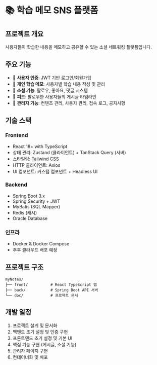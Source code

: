 # 📚 학습 메모 SNS 플랫폼

## 프로젝트 개요
사용자들이 학습한 내용을 메모하고 공유할 수 있는 소셜 네트워킹 플랫폼입니다.

## 주요 기능
- 🔐 **사용자 인증**: JWT 기반 로그인/회원가입
- 📝 **개인 학습 메모**: 사용자별 학습 내용 작성 및 관리
- 👥 **소셜 기능**: 팔로우, 좋아요, 댓글 시스템
- 📱 **피드**: 팔로우한 사용자들의 게시글 타임라인
- 👑 **관리자 기능**: 컨텐츠 관리, 사용자 관리, 접속 로그, 공지사항

## 기술 스택

### Frontend
- React 18+ with TypeScript
- 상태 관리: Zustand (클라이언트) + TanStack Query (서버)
- 스타일링: Tailwind CSS
- HTTP 클라이언트: Axios
- UI 컴포넌트: 커스텀 컴포넌트 + Headless UI

### Backend
- Spring Boot 3.x
- Spring Security + JWT
- MyBatis (SQL Mapper)
- Redis (캐시)
- Oracle Database

### 인프라
- Docker & Docker Compose
- 추후 클라우드 배포 예정

## 프로젝트 구조
```
myNotes/
├── front/          # React TypeScript 앱
├── back/           # Spring Boot API 서버
└── doc/            # 프로젝트 문서
```

## 개발 일정
1. 프로젝트 설계 및 문서화
2. 백엔드 초기 설정 및 인증 구현
3. 프론트엔드 초기 설정 및 기본 UI
4. 핵심 기능 구현 (게시글, 소셜 기능)
5. 관리자 페이지 구현
6. 컨테이너화 및 배포 